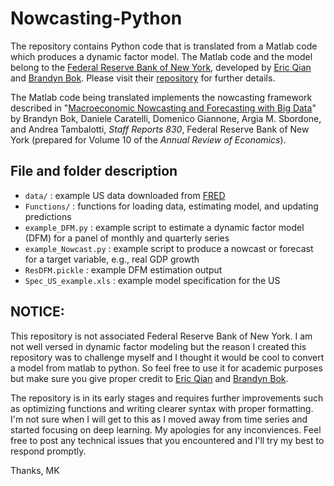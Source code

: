 # Nowcasting-Python

The repository contains Python code that is translated from a Matlab code which produces a dynamic factor model. The Matlab code and the model
belong to the [Federal Reserve Bank of New York](https://github.com/FRBNY-TimeSeriesAnalysis/Nowcasting),
 developed by [Eric Qian](https://github.com/eric-qian) and
[Brandyn Bok](https://github.com/brandynbok). Please visit their [repository](https://github.com/FRBNY-TimeSeriesAnalysis/Nowcasting) for further details.

The Matlab code being translated implements the nowcasting framework described in "[Macroeconomic Nowcasting and Forecasting with Big Data](https://www.newyorkfed.org/research/staff_reports/sr830.html)" by Brandyn Bok, Daniele Caratelli, Domenico Giannone, Argia M. Sbordone, and Andrea Tambalotti, *Staff Reports 830*, Federal Reserve Bank of New York (prepared for Volume 10 of the *Annual Review of Economics*).

## File and folder description

* `data/` : example US data downloaded from [FRED](https://fred.stlouisfed.org/)
* `Functions/` : functions for loading data, estimating model, and updating predictions
* `example_DFM.py` : example script to estimate a dynamic factor model (DFM) for a panel of monthly and quarterly series
* `example_Nowcast.py` : example script to produce a nowcast or forecast for a target variable, e.g., real GDP growth
* `ResDFM.pickle` : example DFM estimation output
* `Spec_US_example.xls` : example model specification for the US

## NOTICE:
This repository is not associated Federal Reserve Bank of New York. 
I am not well versed in dynamic factor modeling but the reason I created this repository was to challenge myself and I thought it would be cool to convert a model from matlab to python. So feel free to use it for academic purposes but make sure you give proper credit to [Eric Qian](https://github.com/eric-qian) and
[Brandyn Bok](https://github.com/brandynbok). 

The repository is in its early stages and requires further improvements such as optimizing functions and writing clearer syntax with proper formatting. I'm not sure when I will get to this as I moved away from time series and started focusing on deep learning. My apologies for any inconviences. Feel free to post any technical issues that you encountered and I'll try my best to respond promptly.

Thanks,
MK
